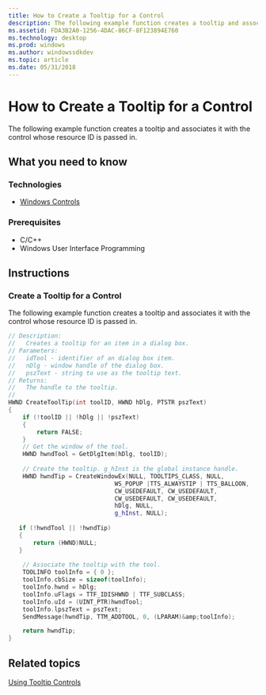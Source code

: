 ```yaml
---
title: How to Create a Tooltip for a Control
description: The following example function creates a tooltip and associates it with the control whose resource ID is passed in.
ms.assetid: FDA3B2A0-1256-4DAC-86CF-8F123894E760
ms.technology: desktop
ms.prod: windows
ms.author: windowssdkdev
ms.topic: article
ms.date: 05/31/2018
---
```


# How to Create a Tooltip for a Control

The following example function creates a tooltip and associates it with the control whose resource ID is passed in.

## What you need to know

### Technologies

-   [Windows Controls](window-controls.md)

### Prerequisites

-   C/C++
-   Windows User Interface Programming

## Instructions

### Create a Tooltip for a Control

The following example function creates a tooltip and associates it with the control whose resource ID is passed in.


```C++
// Description:
//   Creates a tooltip for an item in a dialog box. 
// Parameters:
//   idTool - identifier of an dialog box item.
//   nDlg - window handle of the dialog box.
//   pszText - string to use as the tooltip text.
// Returns:
//   The handle to the tooltip.
//
HWND CreateToolTip(int toolID, HWND hDlg, PTSTR pszText)
{
    if (!toolID || !hDlg || !pszText)
    {
        return FALSE;
    }
    // Get the window of the tool.
    HWND hwndTool = GetDlgItem(hDlg, toolID);
    
    // Create the tooltip. g_hInst is the global instance handle.
    HWND hwndTip = CreateWindowEx(NULL, TOOLTIPS_CLASS, NULL,
                              WS_POPUP |TTS_ALWAYSTIP | TTS_BALLOON,
                              CW_USEDEFAULT, CW_USEDEFAULT,
                              CW_USEDEFAULT, CW_USEDEFAULT,
                              hDlg, NULL, 
                              g_hInst, NULL);
    
   if (!hwndTool || !hwndTip)
   {
       return (HWND)NULL;
   }                              
                              
    // Associate the tooltip with the tool.
    TOOLINFO toolInfo = { 0 };
    toolInfo.cbSize = sizeof(toolInfo);
    toolInfo.hwnd = hDlg;
    toolInfo.uFlags = TTF_IDISHWND | TTF_SUBCLASS;
    toolInfo.uId = (UINT_PTR)hwndTool;
    toolInfo.lpszText = pszText;
    SendMessage(hwndTip, TTM_ADDTOOL, 0, (LPARAM)&amp;toolInfo);

    return hwndTip;
}
```



## Related topics

<dl> <dt>

[Using Tooltip Controls](using-tooltip-contro.md)
</dt> </dl>

 

 





